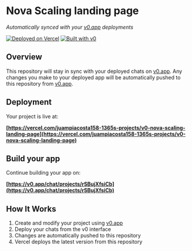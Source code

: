 # Nova Scaling landing page

*Automatically synced with your [v0.app](https://v0.app) deployments*

[![Deployed on Vercel](https://img.shields.io/badge/Deployed%20on-Vercel-black?style=for-the-badge&logo=vercel)](https://vercel.com/juampiacosta158-1365s-projects/v0-nova-scaling-landing-page)
[![Built with v0](https://img.shields.io/badge/Built%20with-v0.app-black?style=for-the-badge)](https://v0.app/chat/projects/rSBujXfsiCb)

## Overview

This repository will stay in sync with your deployed chats on [v0.app](https://v0.app).
Any changes you make to your deployed app will be automatically pushed to this repository from [v0.app](https://v0.app).

## Deployment

Your project is live at:

**[https://vercel.com/juampiacosta158-1365s-projects/v0-nova-scaling-landing-page](https://vercel.com/juampiacosta158-1365s-projects/v0-nova-scaling-landing-page)**

## Build your app

Continue building your app on:

**[https://v0.app/chat/projects/rSBujXfsiCb](https://v0.app/chat/projects/rSBujXfsiCb)**

## How It Works

1. Create and modify your project using [v0.app](https://v0.app)
2. Deploy your chats from the v0 interface
3. Changes are automatically pushed to this repository
4. Vercel deploys the latest version from this repository